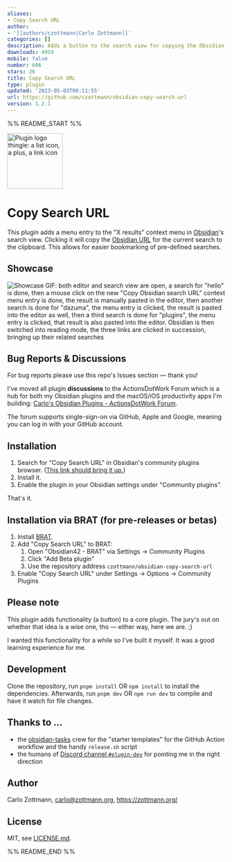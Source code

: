 ```yaml
---
aliases:
- Copy Search URL
author:
- '[[authors/czottmann|Carlo Zottmann]]'
categories: []
description: Adds a button to the search view for copying the Obsidian search URL.
downloads: 4959
mobile: false
number: 606
stars: 26
title: Copy Search URL
type: plugin
updated: '2023-05-03T00:11:55'
url: https://github.com/czottmann/obsidian-copy-search-url
version: 1.2.1
---
```


%% README_START %%

<img src="https://raw.githubusercontent.com/czottmann/obsidian-copy-search-url/main/readme-assets/copy-search-url-256.png" height="128" alt="Plugin logo thingie: a list icon, a plus, a link icon">

# Copy Search URL

This plugin adds a menu entry to the "X results" context menu in [Obsidian](https://obsidian.md)'s search view. Clicking it will copy the [Obsidian URL](https://help.obsidian.md/Advanced+topics/Using+obsidian+URI#Action+search) for the current search to the clipboard. This allows for easier bookmarking of pre-defined searches.


## Showcase

![Showcase GIF: both editor and search view are open, a search for "hello" is done, then a mouse click on the new "Copy Obsidian search URL" context menu entry is done, the result is manually pasted in the editor, then another search is done for "dazuma", the menu entry is clicked, the result is pasted into the editor as well, then a third search is done for "plugins", the menu entry is clicked, that result is also pasted into the editor. Obsidian is then switched into reading mode, the three links are clicked in succession, bringing up their related searches](https://raw.githubusercontent.com/czottmann/obsidian-copy-search-url/main/readme-assets/showcase.gif)


## Bug Reports & Discussions

For bug reports please use this repo's Issues section — thank you!

I've moved all plugin **discussions** to the ActionsDotWork Forum which is a hub for both my Obsidian plugins and the macOS/iOS productivity apps I'm building: [Carlo's Obsidian Plugins - ActionsDotWork Forum](https://forum.actions.work/c/obsidian-plugins/8).

The forum supports single-sign-on via GitHub, Apple and Google, meaning you can log in with your GitHub account.


## Installation

1. Search for "Copy Search URL" in Obsidian's community plugins browser. ([This link should bring it up.](https://obsidian.md/plugins?id=zottmann))
2. Install it.
3. Enable the plugin in your Obsidian settings under "Community plugins".

That's it.


## Installation via BRAT (for pre-releases or betas)

1. Install [BRAT](https://github.com/TfTHacker/obsidian42-brat).
2. Add "Copy Search URL" to BRAT:
    1. Open "Obsidian42 - BRAT" via Settings → Community Plugins
    2. Click "Add Beta plugin"
    3. Use the repository address `czottmann/obsidian-copy-search-url`
3. Enable "Copy Search URL" under Settings → Options → Community Plugins


## Please note

This plugin adds functionality (a button) to a core plugin. The jury's out on whether that idea is a wise one, tho — either way, here we are. ;)

I wanted this functionality for a while so I've built it myself.  It was a good learning experience for me.


## Development

Clone the repository, run `pnpm install` OR `npm install` to install the dependencies.  Afterwards, run `pnpm dev` OR `npm run dev` to compile and have it watch for file changes.


## Thanks to …

- the [obsidian-tasks](https://github.com/obsidian-tasks-group/obsidian-tasks) crew for the "starter templates" for the GitHub Action workflow and the handy `release.sh` script
- the humans of [Discord channel `#plugin-dev`](https://discord.com/channels/686053708261228577/840286264964022302) for pointing me in the right direction


## Author

Carlo Zottmann, <carlo@zottmann.org>, https://zottmann.org/


## License

MIT, see [LICENSE.md](https://github.com/czottmann/obsidian-copy-search-url/blob/main/LICENSE.md).


%% README_END %%